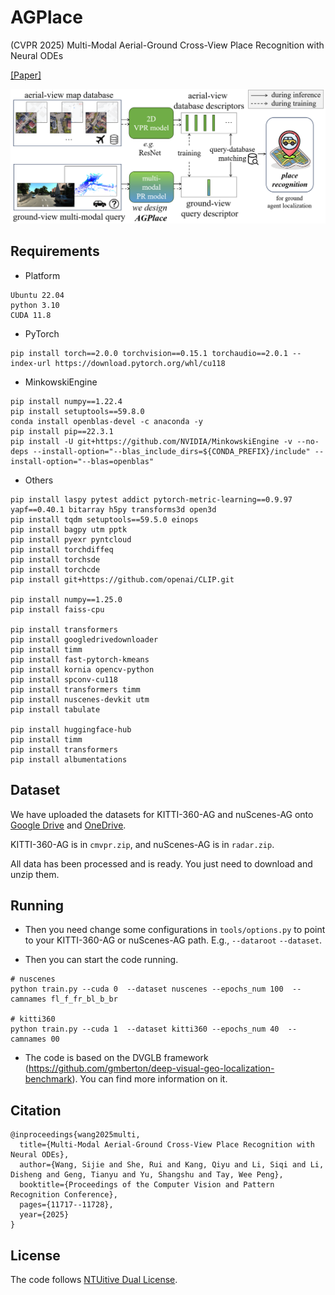 # AGPlace
(CVPR 2025) Multi-Modal Aerial-Ground Cross-View Place Recognition with Neural ODEs

[[Paper]](https://openaccess.thecvf.com/content/CVPR2025/papers/Wang_Multi-Modal_Aerial-Ground_Cross-View_Place_Recognition_with_Neural_ODEs_CVPR_2025_paper.pdf)

![teaser](./teaser.png)


## Requirements

- Platform
```
Ubuntu 22.04
python 3.10
CUDA 11.8
```

- PyTorch
```
pip install torch==2.0.0 torchvision==0.15.1 torchaudio==2.0.1 --index-url https://download.pytorch.org/whl/cu118

```

- MinkowskiEngine
```
pip install numpy==1.22.4
pip install setuptools==59.8.0
conda install openblas-devel -c anaconda -y
pip install pip==22.3.1
pip install -U git+https://github.com/NVIDIA/MinkowskiEngine -v --no-deps --install-option="--blas_include_dirs=${CONDA_PREFIX}/include" --install-option="--blas=openblas"
```

- Others
```
pip install laspy pytest addict pytorch-metric-learning==0.9.97 yapf==0.40.1 bitarray h5py transforms3d open3d
pip install tqdm setuptools==59.5.0 einops
pip install bagpy utm pptk
pip install pyexr pyntcloud
pip install torchdiffeq
pip install torchsde
pip install torchcde
pip install git+https://github.com/openai/CLIP.git

pip install numpy==1.25.0
pip install faiss-cpu

pip install transformers
pip install googledrivedownloader
pip install timm
pip install fast-pytorch-kmeans
pip install kornia opencv-python  
pip install spconv-cu118
pip install transformers timm
pip install nuscenes-devkit utm
pip install tabulate

pip install huggingface-hub
pip install timm
pip install transformers
pip install albumentations
```

## Dataset
We have uploaded the datasets for KITTI-360-AG and nuScenes-AG onto [Google Drive](https://drive.google.com/drive/folders/12uyfEa5Xng5FdVNrXqOPI-tRZcD3OKuZ?usp=sharing) and [OneDrive](https://entuedu-my.sharepoint.com/:f:/g/personal/wang1679_e_ntu_edu_sg/Egk4-E7MM2BHpaWXsMDJukEBfdB9gUQNtEggwZeEzF8V_g?e=zNzeDR).

KITTI-360-AG is in `cmvpr.zip`, and nuScenes-AG is in `radar.zip`. 

All data has been processed and is ready. You just need to download and unzip them.

## Running
- Then you need change some configurations in `tools/options.py` to point to your KITTI-360-AG or nuScenes-AG path. E.g., `--dataroot` `--dataset`.

- Then you can start the code running. 
```
# nuscenes
python train.py --cuda 0  --dataset nuscenes --epochs_num 100  --camnames fl_f_fr_bl_b_br

# kitti360
python train.py --cuda 1  --dataset kitti360 --epochs_num 40  --camnames 00
```

- The code is based on the DVGLB framework (https://github.com/gmberton/deep-visual-geo-localization-benchmark). You can find more information on it.

## Citation
```
@inproceedings{wang2025multi,
  title={Multi-Modal Aerial-Ground Cross-View Place Recognition with Neural ODEs},
  author={Wang, Sijie and She, Rui and Kang, Qiyu and Li, Siqi and Li, Disheng and Geng, Tianyu and Yu, Shangshu and Tay, Wee Peng},
  booktitle={Proceedings of the Computer Vision and Pattern Recognition Conference},
  pages={11717--11728},
  year={2025}
}
```


## License
The code follows [NTUitive Dual License](./NTUitive%20Dual%20License.rtf).